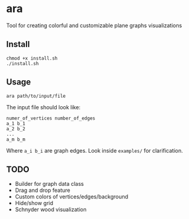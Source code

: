 # ara
Tool for creating colorful and customizable plane graphs visualizations

## Install

```
chmod +x install.sh
./install.sh
```

## Usage

```
ara path/to/input/file
```

The input file should look like:

```
numer_of_vertices number_of_edges
a_1 b_1
a_2 b_2
...
a_m b_m
```

Where `a_i b_i` are graph edges. Look inside `examples/` for clarification.

## TODO

* Builder for graph data class
* Drag and drop feature
* Custom colors of vertices/edges/background
* Hide/show grid 
* Schnyder wood visualization

